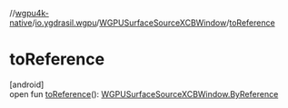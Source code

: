 //[wgpu4k-native](../../../index.md)/[io.ygdrasil.wgpu](../index.md)/[WGPUSurfaceSourceXCBWindow](index.md)/[toReference](to-reference.md)

# toReference

[android]\
open fun [toReference](to-reference.md)(): [WGPUSurfaceSourceXCBWindow.ByReference](../../io.ygdrasil.wgpu.android/-w-g-p-u-surface-source-x-c-b-window/-by-reference/index.md)